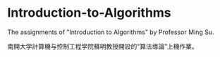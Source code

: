 # Introduction-to-Algorithms
The assignments of "Introduction to Algorithms" by Professor Ming Su.

南開大学計算機与控制工程学院蘇明教授開設的“算法導論”上機作業。
